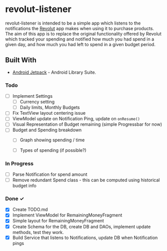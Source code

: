 
# revolut-listener	

revolut-listener is intended to be a simple app which listens to the notifications the [Revolut](www.revolut.com) app makes when using it to purchase products. The aim of this app is to replace the original functionality offered by Revolut which tracked your spending and notified how much you had spend in a given day, and how much you had left to spend in a given budget period.

## Built With

* [Android Jetpack]([https://developer.android.com/jetpack](https://developer.android.com/jetpack)) - Android Library Suite.

### Todo

- [ ] Implement Settings
	- [ ] Currency setting
	- [ ] Daily limits, Monthly Budgets
- [ ] Fix TextView layout centering issue
- [ ] ViewModel update on Notification Ping, update on `onResume()` 
- [ ] Visual Representation of Budget remaining (simple Progressbar for now)
- [ ] Budget and Spending breakdown
	- [ ] Graph showing spending / time
	- [ ] Types of spending (if possible?)
	

### In Progress

- [ ] Parse Notification for spend amount
- [ ] Remove redundant Spend class - this can be computed using historical budget info

### Done ✓

- [x] Create TODO.md
- [x] Implement ViewModel for RemainingMoneyFragment
- [x] Simple layout for RemainingMoneyFragment
- [x] Create Schema for the DB, create DB and DAOs, implement update methods, test they work.
- [x] Build Service that listens to Notifications, update DB when Notification pings